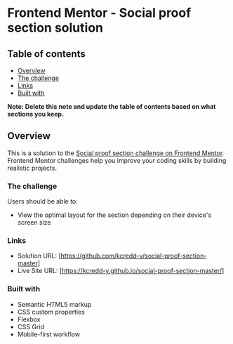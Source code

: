# Frontend Mentor - Social proof section solution

## Table of contents

- [Overview](#overview)
- [The challenge](#the-challenge)
- [Links](#links)
- [Built with](#built-with)

**Note: Delete this note and update the table of contents based on what sections you keep.**

## Overview

This is a solution to the [Social proof section challenge on Frontend Mentor](https://www.frontendmentor.io/challenges/social-proof-section-6e0qTv_bA). Frontend Mentor challenges help you improve your coding skills by building realistic projects.

### The challenge

Users should be able to:

- View the optimal layout for the section depending on their device's screen size

### Links

- Solution URL: [https://github.com/kcredd-y/social-proof-section-master]
- Live Site URL: [https://kcredd-y.github.io/social-proof-section-master/]

### Built with

- Semantic HTML5 markup
- CSS custom properties
- Flexbox
- CSS Grid
- Mobile-first workflow
